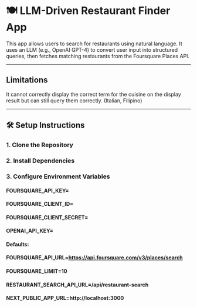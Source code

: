 # 🍽️ LLM-Driven Restaurant Finder App

This app allows users to search for restaurants using natural language. It uses an LLM (e.g., OpenAI GPT-4) to convert user input into structured queries, then fetches matching restaurants from the Foursquare Places API.

---

## Limitations

It cannot correctly display the correct term for the cuisine on the display result but can still query them correctly. (Italian, Filipino)

---

## 🛠️ Setup Instructions

### 1. Clone the Repository

### 2. Install Dependencies

### 3. Configure Environment Variables

#### FOURSQUARE_API_KEY=
#### FOURSQUARE_CLIENT_ID=
#### FOURSQUARE_CLIENT_SECRET=
#### OPENAI_API_KEY=

#### Defaults:
#### FOURSQUARE_API_URL=https://api.foursquare.com/v3/places/search
#### FOURSQUARE_LIMIT=10
#### RESTAURANT_SEARCH_API_URL=/api/restaurant-search
#### NEXT_PUBLIC_APP_URL=http://localhost:3000
